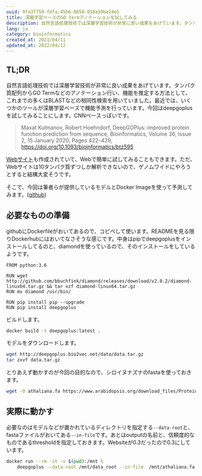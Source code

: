 ```yaml
---
uuid: 9fa3f759-fdfa-45b6-8658-058a59be24e5
title: 深層学習ベースのGO termアノテーションを試してみる
description: 自然言語処理技術では深層学習技術が非常に良い成果をあげています。タンパク質配列からGO Termなどのアノテーション行い、機能を推定する方法として、これまでの多くはBLASTなどの相同性検索を用いていました。最近では、いくつかのツールが深層学習ベースで機能予測を行っています。今回はdeepgoplusを試してみることにします。
lang: ja
category: bioinformatics
created_at: 2021/04/11
updated_at: 2022/04/12
---
```


## TL;DR

自然言語処理技術では深層学習技術が非常に良い成果をあげています。タンパク質配列からGO Termなどのアノテーション行い、機能を推定する方法として、これまでの多くはBLASTなどの相同性検索を用いていました。最近では、いくつかのツールが深層学習ベースで機能予測を行っています。今回はdeepgoplusを試してみることにします。CNNベースっぽいです。

> Maxat Kulmanov, Robert Hoehndorf, DeepGOPlus: improved protein function prediction from sequence, Bioinformatics, Volume 36, Issue 2, 15 January 2020, Pages 422–429, https://doi.org/10.1093/bioinformatics/btz595

[Webサイト](https://deepgo.cbrc.kaust.edu.sa/deepgo/)も作成されていて、Webで簡単に試してみることもできます。ただ、Webサイトは10タンパク質ずつしか解析できないので、ゲノムワイドにやろうとすると結構大変そうです。

そこで、今回は筆者らが提供しているモデルとDocker Imageを使って予測してみます。([github](https://github.com/bio-ontology-research-group/deepgoplus))

## 必要なものの準備

githubにDockerfileがおいてあるので、コピペして使います。READMEを見る限りDockerhubにはおいてなさそうな感じです。中身はpipでdeepgoplusをインストールしてるのと、diamondを使っているので、そのインストールをしているようです。

```docker
FROM python:3.6

RUN wget http://github.com/bbuchfink/diamond/releases/download/v2.0.2/diamond-linux64.tar.gz && tar xzf diamond-linux64.tar.gz
RUN mv diamond /usr/bin/

RUN pip install pip --upgrade
RUN pip install deepgoplus
```

ビルドします。

```bash
docker build -t deepgoplus:latest .
```

モデルをダウンロードします。

```bash
wget http://deepgoplus.bio2vec.net/data/data.tar.gz
tar zxvf data.tar.gz
```

とりあえず動かすのが今回の目的なので、シロイヌナズナのfastaを使っておきます。

```bash
wget -O athaliana.fa https://www.arabidopsis.org/download_files/Proteins/TAIR10_protein_lists/TAIR10_pep_20101214
```

## 実際に動かす

必要なのはモデルなどが置かれているディレクトリを指定する`--data-root`と、fastaファイルがおいてある`--in-file`です。あとはoutputの名前と、信頼度的なものであるthresholdを指定しておきます。Websiteが0.3だったので0.3にしています。

```bash
docker run --rm -it -v $(pwd):/mnt \
    deepgoplus --data-root /mnt/data_root --in-file  /mnt/athaliana.fa --out-file /mnt/deepgoplus_result.tsv --threshold 0.3
```
